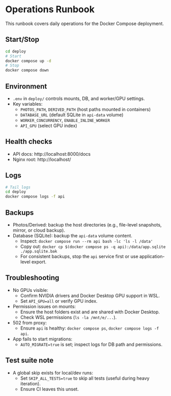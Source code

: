 # Operations Runbook

This runbook covers daily operations for the Docker Compose deployment.

## Start/Stop
```bash
cd deploy
# Start
docker compose up -d
# Stop
docker compose down
```

## Environment
- `.env` in `deploy/` controls mounts, DB, and worker/GPU settings.
- Key variables:
  - `PHOTOS_PATH`, `DERIVED_PATH` (host paths mounted in containers)
  - `DATABASE_URL` (default SQLite in `api-data` volume)
  - `WORKER_CONCURRENCY`, `ENABLE_INLINE_WORKER`
  - `API_GPU` (select GPU index)

## Health checks
- API docs: http://localhost:8000/docs
- Nginx root: http://localhost/

## Logs
```bash
# Tail logs
cd deploy
docker compose logs -f api
```

## Backups
- Photos/Derived: backup the host directories (e.g., file-level snapshots, mirror, or cloud backup).
- Database (SQLite): backup the `api-data` volume content.
  - Inspect: `docker compose run --rm api bash -lc 'ls -l /data'`
  - Copy out: `docker cp $(docker compose ps -q api):/data/app.sqlite ./app.sqlite.bak`
  - For consistent backups, stop the `api` service first or use application-level export.

## Troubleshooting
- No GPUs visible:
  - Confirm NVIDIA drivers and Docker Desktop GPU support in WSL.
  - Set `API_GPU=all` or verify GPU index.
- Permission issues on mounts:
  - Ensure the host folders exist and are shared with Docker Desktop.
  - Check WSL permissions (`ls -la /mnt/e/...`).
- 502 from proxy:
  - Ensure `api` is healthy: `docker compose ps`, `docker compose logs -f api`.
- App fails to start migrations:
  - `AUTO_MIGRATE=true` is set; inspect logs for DB path and permissions.

## Test suite note
- A global skip exists for local/dev runs:
  - Set `SKIP_ALL_TESTS=true` to skip all tests (useful during heavy iteration).
  - Ensure CI leaves this unset.
